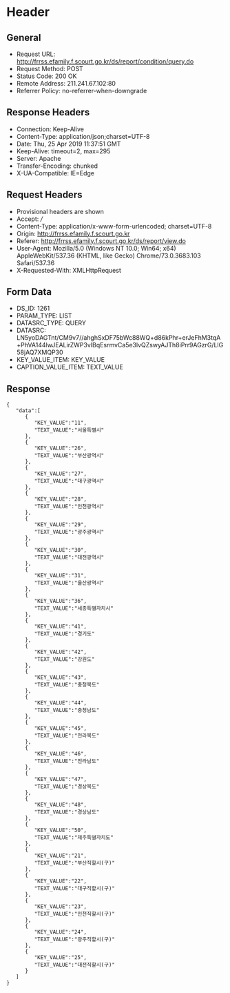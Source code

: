 # Header
## General
- Request URL: http://frrss.efamily.f.scourt.go.kr/ds/report/condition/query.do
- Request Method: POST
- Status Code: 200 OK
- Remote Address: 211.241.67.102:80
- Referrer Policy: no-referrer-when-downgrade

## Response Headers
- Connection: Keep-Alive
- Content-Type: application/json;charset=UTF-8
- Date: Thu, 25 Apr 2019 11:37:51 GMT
- Keep-Alive: timeout=2, max=295
- Server: Apache
- Transfer-Encoding: chunked
- X-UA-Compatible: IE=Edge

## Request Headers
- Provisional headers are shown
- Accept: */*
- Content-Type: application/x-www-form-urlencoded; charset=UTF-8
- Origin: http://frrss.efamily.f.scourt.go.kr
- Referer: http://frrss.efamily.f.scourt.go.kr/ds/report/view.do
- User-Agent: Mozilla/5.0 (Windows NT 10.0; Win64; x64) AppleWebKit/537.36 (KHTML, like Gecko) Chrome/73.0.3683.103 Safari/537.36
- X-Requested-With: XMLHttpRequest

## Form Data
- DS_ID: 1261
- PARAM_TYPE: LIST
- DATASRC_TYPE: QUERY
- DATASRC: LN5yoDAGTnt/CM9v7//ahghSxDF75bWc88WQ+d86kPhr+erJeFhM3tqA+PhVA144lwJEALirZWP3vIBqEsrmvCa5e3lvQZswyAJTh8iPrr9AGzrG/LlG58jAQ7XMQP30
- KEY_VALUE_ITEM: KEY_VALUE
- CAPTION_VALUE_ITEM: TEXT_VALUE

## Response
```
{
   "data":[
      {
         "KEY_VALUE":"11",
         "TEXT_VALUE":"서울특별시"
      },
      {
         "KEY_VALUE":"26",
         "TEXT_VALUE":"부산광역시"
      },
      {
         "KEY_VALUE":"27",
         "TEXT_VALUE":"대구광역시"
      },
      {
         "KEY_VALUE":"28",
         "TEXT_VALUE":"인천광역시"
      },
      {
         "KEY_VALUE":"29",
         "TEXT_VALUE":"광주광역시"
      },
      {
         "KEY_VALUE":"30",
         "TEXT_VALUE":"대전광역시"
      },
      {
         "KEY_VALUE":"31",
         "TEXT_VALUE":"울산광역시"
      },
      {
         "KEY_VALUE":"36",
         "TEXT_VALUE":"세종특별자치시"
      },
      {
         "KEY_VALUE":"41",
         "TEXT_VALUE":"경기도"
      },
      {
         "KEY_VALUE":"42",
         "TEXT_VALUE":"강원도"
      },
      {
         "KEY_VALUE":"43",
         "TEXT_VALUE":"충청북도"
      },
      {
         "KEY_VALUE":"44",
         "TEXT_VALUE":"충청남도"
      },
      {
         "KEY_VALUE":"45",
         "TEXT_VALUE":"전라북도"
      },
      {
         "KEY_VALUE":"46",
         "TEXT_VALUE":"전라남도"
      },
      {
         "KEY_VALUE":"47",
         "TEXT_VALUE":"경상북도"
      },
      {
         "KEY_VALUE":"48",
         "TEXT_VALUE":"경상남도"
      },
      {
         "KEY_VALUE":"50",
         "TEXT_VALUE":"제주특별자치도"
      },
      {
         "KEY_VALUE":"21",
         "TEXT_VALUE":"부산직할시(구)"
      },
      {
         "KEY_VALUE":"22",
         "TEXT_VALUE":"대구직할시(구)"
      },
      {
         "KEY_VALUE":"23",
         "TEXT_VALUE":"인천직할시(구)"
      },
      {
         "KEY_VALUE":"24",
         "TEXT_VALUE":"광주직할시(구)"
      },
      {
         "KEY_VALUE":"25",
         "TEXT_VALUE":"대전직할시(구)"
      }
   ]
}
```

